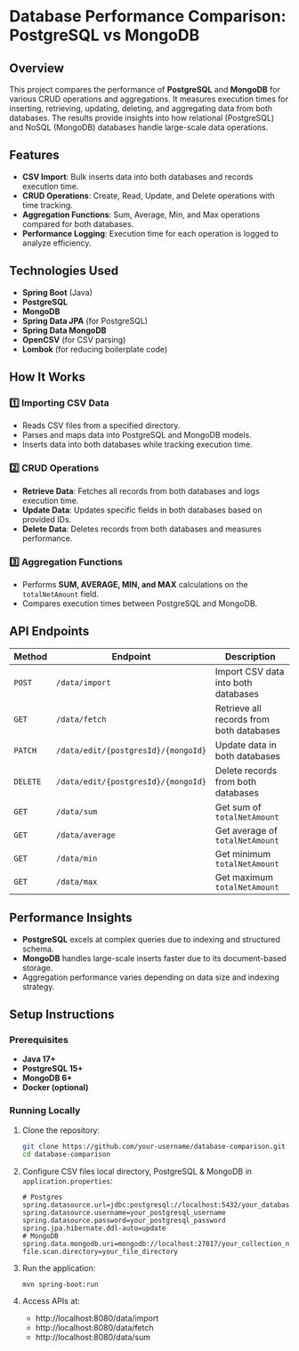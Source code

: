 # Database Performance Comparison: PostgreSQL vs MongoDB

## Overview

This project compares the performance of **PostgreSQL** and **MongoDB** for various CRUD operations
and aggregations. It measures execution times for inserting, retrieving, updating, deleting, and
aggregating data from both databases. The results provide insights into how relational (PostgreSQL)
and NoSQL (MongoDB) databases handle large-scale data operations.

## Features

- **CSV Import**: Bulk inserts data into both databases and records execution time.
- **CRUD Operations**: Create, Read, Update, and Delete operations with time tracking.
- **Aggregation Functions**: Sum, Average, Min, and Max operations compared for both databases.
- **Performance Logging**: Execution time for each operation is logged to analyze efficiency.

## Technologies Used

- **Spring Boot** (Java)
- **PostgreSQL**
- **MongoDB**
- **Spring Data JPA** (for PostgreSQL)
- **Spring Data MongoDB**
- **OpenCSV** (for CSV parsing)
- **Lombok** (for reducing boilerplate code)

## How It Works

### 1️⃣ Importing CSV Data

- Reads CSV files from a specified directory.
- Parses and maps data into PostgreSQL and MongoDB models.
- Inserts data into both databases while tracking execution time.

### 2️⃣ CRUD Operations

- **Retrieve Data**: Fetches all records from both databases and logs execution time.
- **Update Data**: Updates specific fields in both databases based on provided IDs.
- **Delete Data**: Deletes records from both databases and measures performance.

### 3️⃣ Aggregation Functions

- Performs **SUM, AVERAGE, MIN, and MAX** calculations on the `totalNetAmount` field.
- Compares execution times between PostgreSQL and MongoDB.

## API Endpoints

| Method   | Endpoint                            | Description                              |
|----------|-------------------------------------|------------------------------------------|
| `POST`   | `/data/import`                      | Import CSV data into both databases      |
| `GET`    | `/data/fetch`                       | Retrieve all records from both databases |
| `PATCH`  | `/data/edit/{postgresId}/{mongoId}` | Update data in both databases            |
| `DELETE` | `/data/edit/{postgresId}/{mongoId}` | Delete records from both databases       |
| `GET`    | `/data/sum`                         | Get sum of `totalNetAmount`              |
| `GET`    | `/data/average`                     | Get average of `totalNetAmount`          |
| `GET`    | `/data/min`                         | Get minimum `totalNetAmount`             |
| `GET`    | `/data/max`                         | Get maximum `totalNetAmount`             |

## Performance Insights

- **PostgreSQL** excels at complex queries due to indexing and structured schema.
- **MongoDB** handles large-scale inserts faster due to its document-based storage.
- Aggregation performance varies depending on data size and indexing strategy.

## Setup Instructions

### Prerequisites

- **Java 17+**
- **PostgreSQL 15+**
- **MongoDB 6+**
- **Docker (optional)**

### Running Locally

1. Clone the repository:
   ```sh
   git clone https://github.com/your-username/database-comparison.git
   cd database-comparison

2. Configure CSV files local directory, PostgreSQL & MongoDB in `application.properties`:
   ```properties
   # Postgres
   spring.datasource.url=jdbc:postgresql://localhost:5432/your_database_name
   spring.datasource.username=your_postgresql_username
   spring.datasource.password=your_postgresql_password
   spring.jpa.hibernate.ddl-auto=update
   # MongoDB
   spring.data.mongodb.uri=mongodb://localhost:27017/your_collection_name
   file.scan.directory=your_file_directory
   ```   
   
3. Run the application:
   ```
   mvn spring-boot:run
   ```
   
4. Access APIs at:
   - http://localhost:8080/data/import
   - http://localhost:8080/data/fetch
   - http://localhost:8080/data/sum